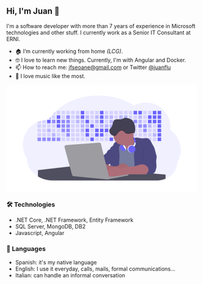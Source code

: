 ## Hi, I'm Juan 👋

I'm a software developer with more than 7 years of experience in Microsoft technologies and other stuff. I currently work as a Senior IT Consultant at ERNI.

- 🏠 I’m currently working from home _(LCG)_.
- 🤓 I love to learn new things. Currently, I'm with Angular and Docker.
- 📫 How to reach me: jfseoane@gmail.com or Twitter [@juanflu](twitter.com/juanflu)
- 🎸 I love music like the most. 

<img align="center" src="https://github.com/Juanflu/juanflu/blob/main/undraw_developer_activity_bv83.png" width="500px" />

### 🛠 Technologies
- .NET Core, .NET Framework, Entity Framework
- SQL Server, MongoDB, DB2
- Javascript, Angular

### 💬 Languages
- Spanish: it's my native language
- English: I use it everyday, calls, mails, formal communications...
- Italian: can handle an informal conversation
